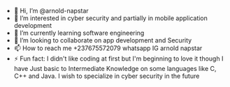 - 👋 Hi, I’m @arnold-napstar
- 👀 I’m interested in cyber security and partially in mobile application development 
- 🌱 I’m currently learning software engineering 
- 💞️ I’m looking to collaborate on app development and Security
- 📫 How to reach me +237675572079 whatsapp IG arnold napstar
- ⚡ Fun fact: I didn't like coding at first but I'm beginning to love it though I have Just basic to Intermediate Knowledge on some languages like C, C++ and Java. I wish to specialize in cyber security in the future

<!---
arnold-napstar/arnold-napstar is a ✨ special ✨ repository because its `README.md` (this file) appears on your GitHub profile.
You can click the Preview link to take a look at your changes.
--->
